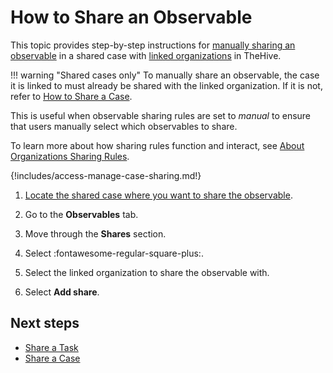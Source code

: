 # How to Share an Observable

This topic provides step-by-step instructions for [manually sharing an observable](../../../administration/organizations/about-organizations-sharing-rules.md#manual-sharing-of-tasks-and-observables-in-a-shared-case) in a shared case with [linked organizations](../../../administration/organizations/link-an-organization.md) in TheHive.

!!! warning "Shared cases only"
    To manually share an observable, the case it is linked to must already be shared with the linked organization. If it is not, refer to [How to Share a Case](share-a-case.md).

This is useful when observable sharing rules are set to *manual* to ensure that users manually select which observables to share.

To learn more about how sharing rules function and interact, see [About Organizations Sharing Rules](../../../administration/organizations/about-organizations-sharing-rules.md).

{!includes/access-manage-case-sharing.md!}

1. [Locate the shared case where you want to share the observable](../../analyst-corner/cases/search-for-cases/find-a-case.md).

2. Go to the **Observables** tab.

3. Move through the **Shares** section.

4. Select :fontawesome-regular-square-plus:.

5. Select the linked organization to share the observable with.

6. Select **Add share**.

## Next steps

* [Share a Task](../tasks/share-a-task.md)
* [Share a Case](share-a-case.md)